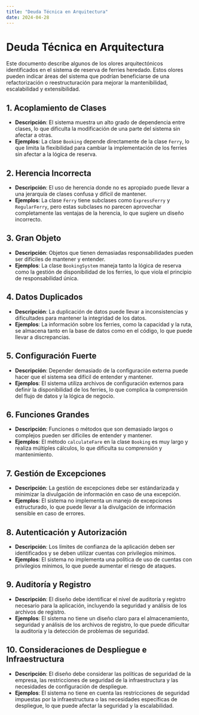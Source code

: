 ```yaml
---
title: "Deuda Técnica en Arquitectura"
date: 2024-04-28
---
```


# Deuda Técnica en Arquitectura

Este documento describe algunos de los olores arquitectónicos identificados en el sistema de reserva de ferries heredado. 
Estos olores pueden indicar áreas del sistema que podrían beneficiarse de una refactorización o reestructuración para mejorar la mantenibilidad, escalabilidad y extensibilidad.

## 1. Acoplamiento de Clases

- **Descripción**: El sistema muestra un alto grado de dependencia entre clases, lo que dificulta la modificación de una parte del sistema sin afectar a otras.
- **Ejemplos**: La clase `Booking` depende directamente de la clase `Ferry`, lo que limita la flexibilidad para cambiar la implementación de los ferries sin afectar a la lógica de reserva.

## 2. Herencia Incorrecta

- **Descripción**: El uso de herencia donde no es apropiado puede llevar a una jerarquía de clases confusa y difícil de mantener.
- **Ejemplos**: La clase `Ferry` tiene subclases como `ExpressFerry` y `RegularFerry`, pero estas subclases no parecen aprovechar completamente las ventajas de la herencia, lo que sugiere un diseño incorrecto.

## 3. Gran Objeto

- **Descripción**: Objetos que tienen demasiadas responsabilidades pueden ser difíciles de mantener y entender.
- **Ejemplos**: La clase `BookingSystem` maneja tanto la lógica de reserva como la gestión de disponibilidad de los ferries, lo que viola el principio de responsabilidad única.

## 4. Datos Duplicados

- **Descripción**: La duplicación de datos puede llevar a inconsistencias y dificultades para mantener la integridad de los datos.
- **Ejemplos**: La información sobre los ferries, como la capacidad y la ruta, se almacena tanto en la base de datos como en el código, lo que puede llevar a discrepancias.

## 5. Configuración Fuerte

- **Descripción**: Depender demasiado de la configuración externa puede hacer que el sistema sea difícil de entender y mantener.
- **Ejemplos**: El sistema utiliza archivos de configuración externos para definir la disponibilidad de los ferries, lo que complica la comprensión del flujo de datos y la lógica de negocio.

## 6. Funciones Grandes

- **Descripción**: Funciones o métodos que son demasiado largos o complejos pueden ser difíciles de entender y mantener.
- **Ejemplos**: El método `calculateFare` en la clase `Booking` es muy largo y realiza múltiples cálculos, lo que dificulta su comprensión y mantenimiento.

## 7. Gestión de Excepciones

- **Descripción**: La gestión de excepciones debe ser estándarizada y minimizar la divulgación de información en caso de una excepción.
- **Ejemplos**: El sistema no implementa un manejo de excepciones estructurado, lo que puede llevar a la divulgación de información sensible en caso de errores.

## 8. Autenticación y Autorización

- **Descripción**: Los límites de confianza de la aplicación deben ser identificados y se deben utilizar cuentas con privilegios mínimos.
- **Ejemplos**: El sistema no implementa una política de uso de cuentas con privilegios mínimos, lo que puede aumentar el riesgo de ataques.

## 9. Auditoría y Registro

- **Descripción**: El diseño debe identificar el nivel de auditoría y registro necesario para la aplicación, incluyendo la seguridad y análisis de los archivos de registro.
- **Ejemplos**: El sistema no tiene un diseño claro para el almacenamiento, seguridad y análisis de los archivos de registro, 
lo que puede dificultar la auditoría y la detección de problemas de seguridad.

## 10. Consideraciones de Despliegue e Infraestructura

- **Descripción**: El diseño debe considerar las políticas de seguridad de la empresa, las restricciones de seguridad de la infraestructura y las necesidades de configuración de despliegue.
- **Ejemplos**: El sistema no tiene en cuenta las restricciones de seguridad impuestas por la infraestructura o las necesidades específicas de despliegue, 
lo que puede afectar la seguridad y la escalabilidad.

